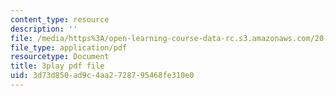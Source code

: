 ```yaml
---
content_type: resource
description: ''
file: /media/https%3A/open-learning-course-data-rc.s3.amazonaws.com/20-219-becoming-the-next-bill-nye-writing-and-hosting-the-educational-show-january-iap-2015/3d73d850ad9c4aa2728795468fe310e0_C-xZ_Lm7eNY.pdf
file_type: application/pdf
resourcetype: Document
title: 3play pdf file
uid: 3d73d850-ad9c-4aa2-7287-95468fe310e0
---
```

